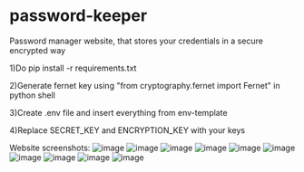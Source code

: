 # password-keeper
Password manager website, that stores your credentials in a secure encrypted way  

1)Do pip install -r requirements.txt

2)Generate fernet key using "from cryptography.fernet import Fernet" in python shell 

3)Create .env file and insert everything from env-template 

4)Replace SECRET_KEY and ENCRYPTION_KEY with your keys 



Website screenshots:
![image](https://github.com/yaanabi/password-keeper/assets/59331813/27d03c68-5407-44bf-ad09-4ce26882e13a)
![image](https://github.com/yaanabi/password-keeper/assets/59331813/c885803f-a01c-4c1c-8250-28104b53f2f8)
![image](https://github.com/yaanabi/password-keeper/assets/59331813/72c58391-3353-402d-8036-19cd88ec6e8d)
![image](https://github.com/yaanabi/password-keeper/assets/59331813/443557e5-3556-48d1-ae5a-ae67a3636ecb)
![image](https://github.com/yaanabi/password-keeper/assets/59331813/dc1fc754-9ad4-4924-a1ec-23e500abc9db)
![image](https://github.com/yaanabi/password-keeper/assets/59331813/57a65df4-e331-4b42-b49e-1abadd4e0622)
![image](https://github.com/yaanabi/password-keeper/assets/59331813/be9f9f27-d7f1-4271-b686-36dd8a5909cd)
![image](https://github.com/yaanabi/password-keeper/assets/59331813/d1c7c0ec-aef9-4d05-b7db-b6bd34c00aee)
![image](https://github.com/yaanabi/password-keeper/assets/59331813/9207cb5e-02d3-4e80-a924-2e10ca2f1f06)
![image](https://github.com/yaanabi/password-keeper/assets/59331813/bb6c97be-352a-43da-bf25-be17d74919be)

